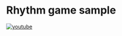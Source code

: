 # Rhythm game sample
[![youtube](https://img.youtube.com/vi/WBEXxHAj1q0/0.jpg)](https://www.youtube.com/watch?v=WBEXxHAj1q0 "2DSpriteClick")
